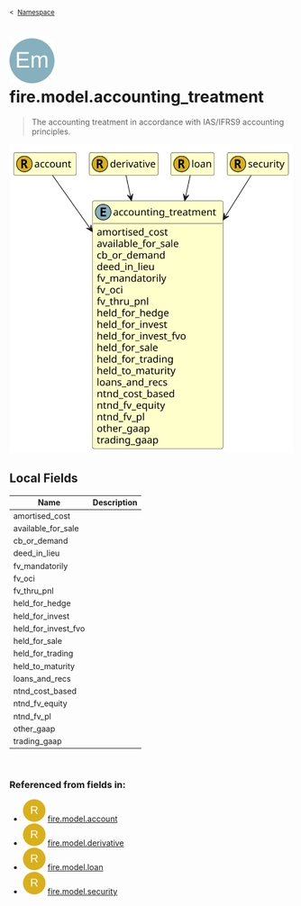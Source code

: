 <sub>&lt;&nbsp; [Namespace](index.md)</sub>
# <img src='images/enumType-lg.svg'/> fire.model.accounting_treatment
>  
>The accounting treatment in accordance with IAS/IFRS9 accounting principles.
> 
<img src='images/fire.model.accounting_treatment.svg'/>


## Local Fields


| Name        | Description |
| ----------- | ----------- |
| amortised_cost |   |
| available_for_sale |   |
| cb_or_demand |   |
| deed_in_lieu |   |
| fv_mandatorily |   |
| fv_oci |   |
| fv_thru_pnl |   |
| held_for_hedge |   |
| held_for_invest |   |
| held_for_invest_fvo |   |
| held_for_sale |   |
| held_for_trading |   |
| held_to_maturity |   |
| loans_and_recs |   |
| ntnd_cost_based |   |
| ntnd_fv_equity |   |
| ntnd_fv_pl |   |
| other_gaap |   |
| trading_gaap |   |

<br/>

### Referenced from fields in:
- <img src='images/recordType.svg'/> [fire.model.account](UDT-fire.model.account.md)
- <img src='images/recordType.svg'/> [fire.model.derivative](UDT-fire.model.derivative.md)
- <img src='images/recordType.svg'/> [fire.model.loan](UDT-fire.model.loan.md)
- <img src='images/recordType.svg'/> [fire.model.security](UDT-fire.model.security.md)
